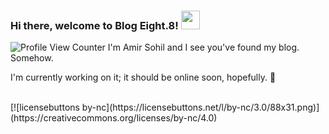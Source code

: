 ### Hi there, welcome to Blog Eight.8! <img src="https://raw.githubusercontent.com/MartinHeinz/MartinHeinz/master/wave.gif" width="30px">
![Profile View Counter](https://komarev.com/ghpvc/?username=blog8)
I'm Amir Sohil and I see you've found my blog. Somehow. 

I'm currently working on it; it should be online soon, hopefully. 🤞
<!--
**blog8/blog8** is a ✨ _special_ ✨ repository because its `README.md` (this file) appears on your GitHub profile.

Here are some ideas to get you started:

- 🔭 I’m currently working on ...
- 🌱 I’m currently learning ...
- 👯 I’m looking to collaborate on ...
- 🤔 I’m looking for help with ...
- 💬 Ask me about ...
- 📫 How to reach me: ...
- 😄 Pronouns: ...
- ⚡ Fun fact: ...
-->
<br>
[![licensebuttons by-nc](https://licensebuttons.net/l/by-nc/3.0/88x31.png)](https://creativecommons.org/licenses/by-nc/4.0)
